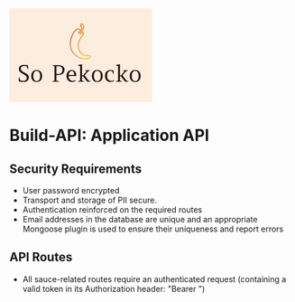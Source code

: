 ![So Pekocko Logo](./images/Pekocko.png)

# Build-API: Application API

## Security Requirements

- User password encrypted
- Transport and storage of PII secure.
- Authentication reinforced on the required routes
- Email addresses in the database are unique and an appropriate Mongoose plugin is used to ensure their uniqueness and report errors

## API Routes

- All sauce-related routes require an authenticated request (containing a valid token in its Authorization header: "Bearer <token>")
